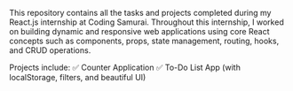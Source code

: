 This repository contains all the tasks and projects completed during my React.js internship at Coding Samurai. Throughout this internship, I worked on building dynamic and responsive web applications using core React concepts such as components, props, state management, routing, hooks, and CRUD operations.

Projects include:
✅ Counter Application
✅ To-Do List App (with localStorage, filters, and beautiful UI)

